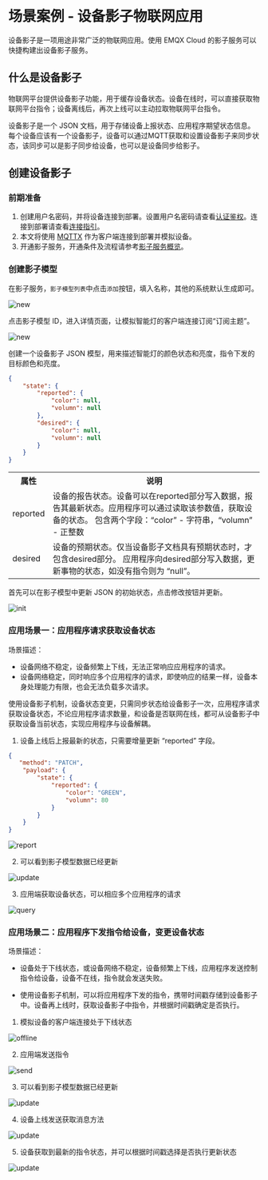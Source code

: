 # 场景案例 - 设备影子物联网应用

设备影子是一项用途非常广泛的物联网应用。使用 EMQX Cloud 的影子服务可以快捷构建出设备影子服务。

## 什么是设备影子

物联网平台提供设备影子功能，用于缓存设备状态。设备在线时，可以直接获取物联网平台指令；设备离线后，再次上线可以主动拉取物联网平台指令。

设备影子是一个 JSON 文档，用于存储设备上报状态、应用程序期望状态信息。每个设备应该有一个设备影子，设备可以通过MQTT获取和设置设备影子来同步状态，该同步可以是影子同步给设备，也可以是设备同步给影子。


## 创建设备影子

### 前期准备

1. 创建用户名密码，并将设备连接到部署。设置用户名密码请查看[认证鉴权](../deployments/auth.md)。连接到部署请查看[连接指引](../connect_to_deployments/overview.md)。
2. 本文将使用 [MQTTX](../connect_to_deployments/mqttx.md) 作为客户端连接到部署并模拟设备。
3. 开通影子服务，开通条件及流程请参考[影子服务概览](./overview.md)。



### 创建影子模型

在影子服务，`影子模型列表`中点击`添加`按钮，填入名称，其他的系统默认生成即可。

![new](./_assets/device_shadow_01.png)

点击影子模型 ID，进入详情页面，让模拟智能灯的客户端连接订阅“订阅主题”。

![new](./_assets/device_shadow_02.png)

创建一个设备影子 JSON 模型，用来描述智能灯的颜色状态和亮度，指令下发的目标颜色和亮度。
``` json
{
    "state": {
        "reported": {
            "color": null,
            "volumn": null
        },
        "desired": {
            "color": null,
            "volumn": null
        }
    }
}
```
<table>
   <tr>
      <th>属性</th>
      <th>说明</th>
   </tr>
   <tr>
      <td>reported</td>
      <td>
      	设备的报告状态。设备可以在reported部分写入数据，报告其最新状态。应用程序可以通过读取该参数值，获取设备的状态。
      	包含两个字段：“color” - 字符串，“volumn” - 正整数</td>
   </tr>
   <tr>
      <td>desired</td>
      <td>
      	设备的预期状态。仅当设备影子文档具有预期状态时，才包含desired部分。
		应用程序向desired部分写入数据，更新事物的状态，如没有指令则为 “null”。
	  </td>
   </tr>
</table>

首先可以在影子模型中更新 JSON 的初始状态，点击修改按钮并更新。

![init](./_assets/device_shadow_03.png)


### 应用场景一：应用程序请求获取设备状态
场景描述：

- 设备网络不稳定，设备频繁上下线，无法正常响应应用程序的请求。
- 设备网络稳定，同时响应多个应用程序的请求，即使响应的结果一样，设备本身处理能力有限，也会无法负载多次请求。

使用设备影子机制，设备状态变更，只需同步状态给设备影子一次，应用程序请求获取设备状态，不论应用程序请求数量，和设备是否联网在线，都可从设备影子中获取设备当前状态，实现应用程序与设备解耦。

1. 设备上线后上报最新的状态，只需要增量更新 “reported” 字段。
``` json
{
   "method": "PATCH",
    "payload": {
        "state": {
            "reported": {
                "color": "GREEN",
                "volumn": 80
            }
        }
    }
}
```

![report](./_assets/device_shadow_04.png)


2. 可以看到影子模型数据已经更新

![update](./_assets/device_shadow_05.png)

3. 应用端获取设备状态，可以相应多个应用程序的请求

![query](./_assets/device_shadow_06.png)


### 应用场景二：应用程序下发指令给设备，变更设备状态
场景描述：

- 设备处于下线状态，或设备网络不稳定，设备频繁上下线，应用程序发送控制指令给设备，设备不在线，指令就会发送失败。

- 使用设备影子机制，可以将应用程序下发的指令，携带时间戳存储到设备影子中。设备再上线时，获取设备影子中指令，并根据时间戳确定是否执行。

1. 模拟设备的客户端连接处于下线状态

![offline](./_assets/device_shadow_07.png)

2. 应用端发送指令

![send](./_assets/device_shadow_08.png)

3. 可以看到影子模型数据已经更新

![update](./_assets/device_shadow_09.png)


4. 设备上线发送获取消息方法

![update](./_assets/device_shadow_10.png)

5. 设备获取到最新的指令状态，并可以根据时间戳选择是否执行更新状态

![update](./_assets/device_shadow_11.png)
